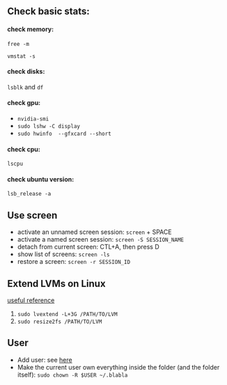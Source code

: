 ## Check basic stats:

#### check memory:
`free -m`

`vmstat -s`

#### check disks:
`lsblk` and `df`


#### check gpu:
* `nvidia-smi`
* `sudo lshw -C display`
* `sudo hwinfo  --gfxcard --short`


#### check cpu:
`lscpu`


#### check ubuntu version:
`lsb_release -a`


## Use screen
* activate an unnamed screen session: `screen` + SPACE
* activate a named screen session: `screen -S SESSION_NAME`
* detach from current screen: CTL+A, then press D
* show list of screens: `screen -ls`
* restore a screen: `screen -r SESSION_ID`


## Extend LVMs on Linux
[useful reference](https://www.howtogeek.com/howto/40702/how-to-manage-and-use-lvm-logical-volume-management-in-ubuntu/)

1. `sudo lvextend -L+3G /PATH/TO/LVM`
2. `sudo resize2fs /PATH/TO/LVM`


## User
* Add user: see [here](https://www.digitalocean.com/community/tutorials/how-to-add-and-delete-users-on-ubuntu-16-04)
* Make the current user own everything inside the folder (and the folder itself): `sudo chown -R $USER ~/.blabla`



